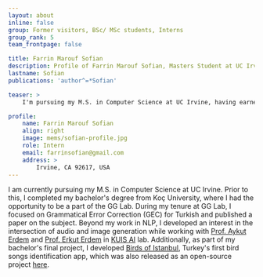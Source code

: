 ```yaml
---
layout: about
inline: false
group: Former visitors, BSc/ MSc students, Interns
group_rank: 5
team_frontpage: false

title: Farrin Marouf Sofian
description: Profile of Farrin Marouf Sofian, Masters Student at UC Irvine.
lastname: Sofian
publications: 'author^=*Sofian'

teaser: >
    I'm pursuing my M.S. in Computer Science at UC Irvine, having earned my B.S. from Koç University while working with the GG Lab on Grammatical Error Correction (GEC) and audio-image generation in KUIS AI lab....

profile:
    name: Farrin Marouf Sofian
    align: right
    image: mems/sofian-profile.jpg
    role: Intern
    email: farrinsofian@gmail.com
    address: >
        Irvine, CA 92617, USA
---
```


I am currently pursuing my M.S. in Computer Science at UC Irvine. Prior to this, I completed my bachelor's degree from Koç University, where I had the opportunity to be a part of the GG Lab. During my tenure at GG Lab, I focused on Grammatical Error Correction (GEC) for Turkish and published a paper on the subject. Beyond my work in NLP, I developed an interest in the intersection of audio and image generation while working with [Prof. Aykut Erdem](https://web.cs.hacettepe.edu.tr/~aykut/) and [Prof. Erkut Erdem](https://web.cs.hacettepe.edu.tr/~erkut/) in [KUIS AI](https://ai.ku.edu.tr/) lab. Additionally, as part of my bachelor's final project, I developed [Birds of Istanbul](https://www.bing.com/ck/a?!&&p=37cb40bdafe4df2eJmltdHM9MTY5NDQ3NjgwMCZpZ3VpZD0wNzdmODk5OC0zNGVkLTZmZjMtMTg4YS05YTEyMzU3ZjZlOWMmaW5zaWQ9NTE4Ng&ptn=3&hsh=3&fclid=077f8998-34ed-6ff3-188a-9a12357f6e9c&psq=birds+of+istanbul+app&u=a1aHR0cHM6Ly9hcHBzLmFwcGxlLmNvbS91cy9hcHAvYmlyZHMtb2YtaXN0YW5idWwvaWQxNjI4ODY0Mzc3&ntb=1), Turkey's first bird songs identification app, which was also released as an open-source project  [here](https://github.com/farrinfedra/BirdsOfIstanbul).


